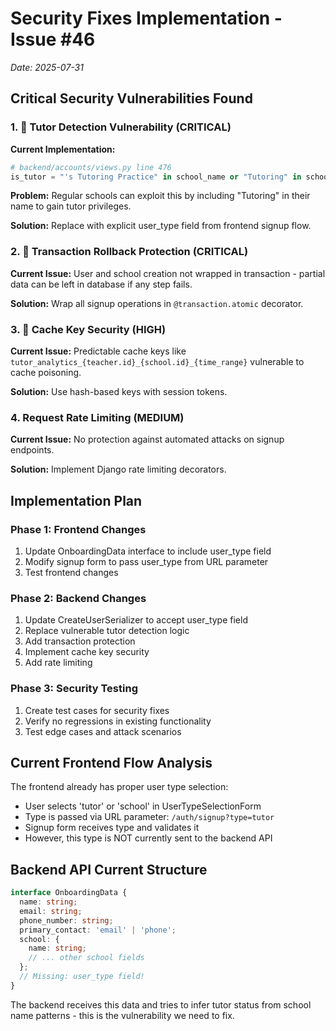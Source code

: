 # Security Fixes Implementation - Issue #46
*Date: 2025-07-31*

## Critical Security Vulnerabilities Found

### 1. 🚨 Tutor Detection Vulnerability (CRITICAL)
**Current Implementation:**
```python
# backend/accounts/views.py line 476
is_tutor = "'s Tutoring Practice" in school_name or "Tutoring" in school_name
```

**Problem:** Regular schools can exploit this by including "Tutoring" in their name to gain tutor privileges.

**Solution:** Replace with explicit user_type field from frontend signup flow.

### 2. 🚨 Transaction Rollback Protection (CRITICAL)
**Current Issue:** User and school creation not wrapped in transaction - partial data can be left in database if any step fails.

**Solution:** Wrap all signup operations in `@transaction.atomic` decorator.

### 3. 🚨 Cache Key Security (HIGH)
**Current Issue:** Predictable cache keys like `tutor_analytics_{teacher.id}_{school.id}_{time_range}` vulnerable to cache poisoning.

**Solution:** Use hash-based keys with session tokens.

### 4. Request Rate Limiting (MEDIUM)
**Current Issue:** No protection against automated attacks on signup endpoints.

**Solution:** Implement Django rate limiting decorators.

## Implementation Plan

### Phase 1: Frontend Changes
1. Update OnboardingData interface to include user_type field
2. Modify signup form to pass user_type from URL parameter
3. Test frontend changes

### Phase 2: Backend Changes  
1. Update CreateUserSerializer to accept user_type field
2. Replace vulnerable tutor detection logic
3. Add transaction protection
4. Implement cache key security
5. Add rate limiting

### Phase 3: Security Testing
1. Create test cases for security fixes
2. Verify no regressions in existing functionality
3. Test edge cases and attack scenarios

## Current Frontend Flow Analysis

The frontend already has proper user type selection:
- User selects 'tutor' or 'school' in UserTypeSelectionForm
- Type is passed via URL parameter: `/auth/signup?type=tutor`
- Signup form receives type and validates it
- However, this type is NOT currently sent to the backend API

## Backend API Current Structure

```typescript
interface OnboardingData {
  name: string;
  email: string;
  phone_number: string;
  primary_contact: 'email' | 'phone';
  school: {
    name: string;
    // ... other school fields
  };
  // Missing: user_type field!
}
```

The backend receives this data and tries to infer tutor status from school name patterns - this is the vulnerability we need to fix.